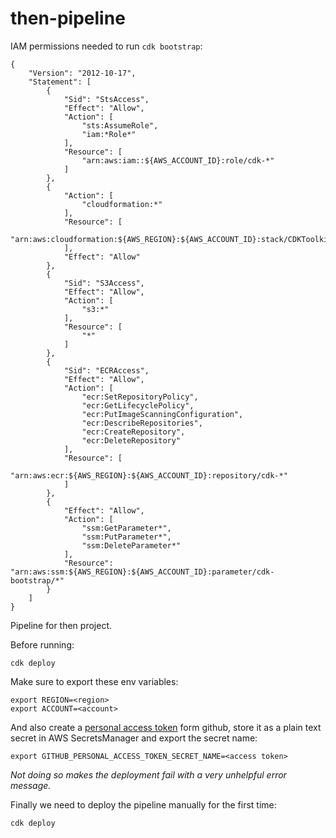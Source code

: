 # then-pipeline

IAM permissions needed to run `cdk bootstrap`:

```buildoutcfg
{
    "Version": "2012-10-17",
    "Statement": [
        {
            "Sid": "StsAccess",
            "Effect": "Allow",
            "Action": [
                "sts:AssumeRole",
                "iam:*Role*"
            ],
            "Resource": [
                "arn:aws:iam::${AWS_ACCOUNT_ID}:role/cdk-*"
            ]
        },
        {
            "Action": [
                "cloudformation:*"
            ],
            "Resource": [
                "arn:aws:cloudformation:${AWS_REGION}:${AWS_ACCOUNT_ID}:stack/CDKToolkit/*"
            ],
            "Effect": "Allow"
        },
        {
            "Sid": "S3Access",
            "Effect": "Allow",
            "Action": [
                "s3:*"
            ],
            "Resource": [
                "*"
            ]
        },
        {
            "Sid": "ECRAccess",
            "Effect": "Allow",
            "Action": [
                "ecr:SetRepositoryPolicy",
                "ecr:GetLifecyclePolicy",
                "ecr:PutImageScanningConfiguration",
                "ecr:DescribeRepositories",
                "ecr:CreateRepository",
                "ecr:DeleteRepository"
            ],
            "Resource": [
                "arn:aws:ecr:${AWS_REGION}:${AWS_ACCOUNT_ID}:repository/cdk-*"
            ]
        },
        {
            "Effect": "Allow",
            "Action": [
                "ssm:GetParameter*",
                "ssm:PutParameter*",
                "ssm:DeleteParameter*"
            ],
            "Resource": "arn:aws:ssm:${AWS_REGION}:${AWS_ACCOUNT_ID}:parameter/cdk-bootstrap/*"
        }
    ]
}
```

Pipeline for then project.

Before running:

```
cdk deploy
```

Make sure to export these env variables:

```
export REGION=<region>
export ACCOUNT=<account>
```

And also create a [personal access token](https://docs.github.com/en/authentication/keeping-your-account-and-data-secure/creating-a-personal-access-token) form github, store it as a plain text secret in AWS SecretsManager and export the secret name:

```
export GITHUB_PERSONAL_ACCESS_TOKEN_SECRET_NAME=<access token>
```

*Not doing so makes the deployment fail with a very unhelpful error message.*

Finally we need to deploy the pipeline manually for the first time:

```
cdk deploy
```